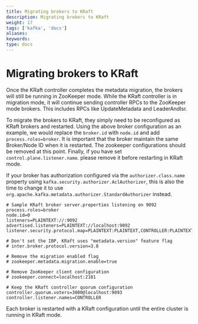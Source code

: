 ```yaml
---
title: Migrating brokers to KRaft
description: Migrating brokers to KRaft
weight: 17
tags: ['kafka', 'docs']
aliases: 
keywords: 
type: docs
---
```


# Migrating brokers to KRaft

Once the KRaft controller completes the metadata migration, the brokers will still be running in ZooKeeper mode. While the KRaft controller is in migration mode, it will continue sending controller RPCs to the ZooKeeper mode brokers. This includes RPCs like UpdateMetadata and LeaderAndIsr. 

To migrate the brokers to KRaft, they simply need to be reconfigured as KRaft brokers and restarted. Using the above broker configuration as an example, we would replace the `broker.id` with `node.id` and add `process.roles=broker`. It is important that the broker maintain the same Broker/Node ID when it is restarted. The zookeeper configurations should be removed at this point. Finally, if you have set `control.plane.listener.name`. please remove it before restarting in KRaft mode. 

If your broker has authorization configured via the `authorizer.class.name` property using `kafka.security.authorizer.AclAuthorizer`, this is also the time to change it to use `org.apache.kafka.metadata.authorizer.StandardAuthorizer` instead. 
    
    
    # Sample KRaft broker server.properties listening on 9092
    process.roles=broker
    node.id=0
    listeners=PLAINTEXT://:9092
    advertised.listeners=PLAINTEXT://localhost:9092
    listener.security.protocol.map=PLAINTEXT:PLAINTEXT,CONTROLLER:PLAINTEXT
    
    # Don't set the IBP, KRaft uses "metadata.version" feature flag
    # inter.broker.protocol.version=3.8
    
    # Remove the migration enabled flag
    # zookeeper.metadata.migration.enable=true
    
    # Remove ZooKeeper client configuration
    # zookeeper.connect=localhost:2181
    
    # Keep the KRaft controller quorum configuration
    controller.quorum.voters=3000@localhost:9093
    controller.listener.names=CONTROLLER

Each broker is restarted with a KRaft configuration until the entire cluster is running in KRaft mode. 
